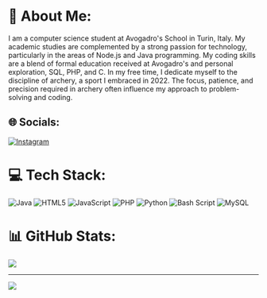 # 🦆 About Me:
I am a computer science student at Avogadro's School in Turin, Italy. My academic studies are complemented by a strong passion for technology, particularly in the areas of Node.js and Java programming. My coding skills are a blend of formal education received at Avogadro's and personal exploration,  SQL, PHP, and C. In my free time, I dedicate myself to the discipline of archery, a sport I embraced in 2022. The focus, patience, and precision required in archery often influence my approach to problem-solving and coding.


## 🌐 Socials:
[![Instagram](https://img.shields.io/badge/Instagram-%23E4405F.svg?logo=Instagram&logoColor=white)](https://instagram.com/alu.foca) 

# 💻 Tech Stack:
![Java](https://img.shields.io/badge/java-%23ED8B00.svg?style=for-the-badge&logo=openjdk&logoColor=white) ![HTML5](https://img.shields.io/badge/html5-%23E34F26.svg?style=for-the-badge&logo=html5&logoColor=white) ![JavaScript](https://img.shields.io/badge/javascript-%23323330.svg?style=for-the-badge&logo=javascript&logoColor=%23F7DF1E) ![PHP](https://img.shields.io/badge/php-%23777BB4.svg?style=for-the-badge&logo=php&logoColor=white) ![Python](https://img.shields.io/badge/python-3670A0?style=for-the-badge&logo=python&logoColor=ffdd54) ![Bash Script](https://img.shields.io/badge/bash_script-%23121011.svg?style=for-the-badge&logo=gnu-bash&logoColor=white) ![MySQL](https://img.shields.io/badge/mysql-4479A1.svg?style=for-the-badge&logo=mysql&logoColor=white)
# 📊 GitHub Stats:
![](https://github-readme-stats.vercel.app/api/top-langs/?username=MrLacko&theme=dark&hide_border=true&include_all_commits=false&count_private=true&layout=compact)

---
[![](https://visitcount.itsvg.in/api?id=MrLacko&icon=0&color=0)](https://visitcount.itsvg.in)
